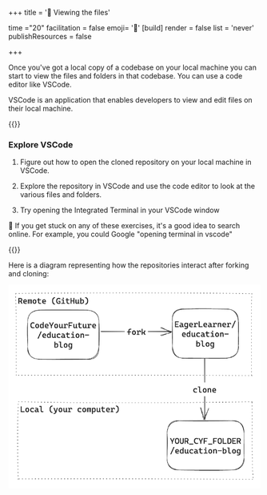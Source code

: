 +++
title = '📘 Viewing the files'

time ="20"
facilitation = false
emoji= '🧩'
[build]
  render = false
  list = 'never'
  publishResources = false

+++

Once you've got a local copy of a codebase on your local machine you can start to view the files and folders in that codebase. You can use a code editor like VSCode.

VSCode is an application that enables developers to view and edit files on their local machine.

{{<note type="exercise" title="Exercise">}}

### Explore VSCode

1. Figure out how to open the cloned repository on your local machine in VSCode.

2. Explore the repository in VSCode and use the code editor to look at the various files and folders.

3. Try opening the Integrated Terminal in your VSCode window

🤔 If you get stuck on any of these exercises, it's a good idea to search online. For example, you could Google "opening terminal in vscode"

{{</note>}}

Here is a diagram representing how the repositories interact after forking and cloning:

![fork-and-clone-diagram](fork-and-clone-diagram.png)
